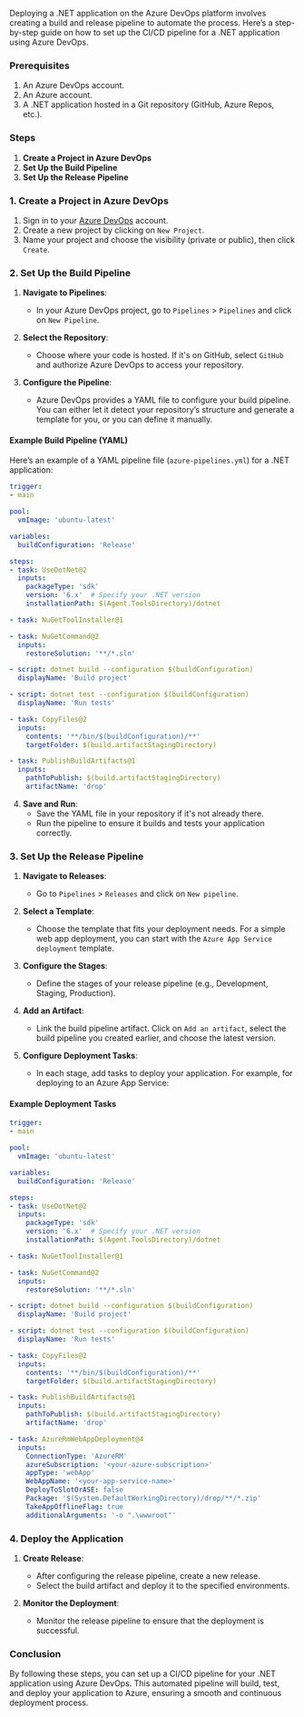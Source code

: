Deploying a .NET application on the Azure DevOps platform involves creating a build and release pipeline to automate the process. Here’s a step-by-step guide on how to set up the CI/CD pipeline for a .NET application using Azure DevOps.

### Prerequisites

1. An Azure DevOps account.
2. An Azure account.
3. A .NET application hosted in a Git repository (GitHub, Azure Repos, etc.).

### Steps

1. **Create a Project in Azure DevOps**
2. **Set Up the Build Pipeline**
3. **Set Up the Release Pipeline**

### 1. Create a Project in Azure DevOps

1. Sign in to your [Azure DevOps](https://dev.azure.com/) account.
2. Create a new project by clicking on `New Project`.
3. Name your project and choose the visibility (private or public), then click `Create`.

### 2. Set Up the Build Pipeline

1. **Navigate to Pipelines**:
    - In your Azure DevOps project, go to `Pipelines` > `Pipelines` and click on `New Pipeline`.

2. **Select the Repository**:
    - Choose where your code is hosted. If it's on GitHub, select `GitHub` and authorize Azure DevOps to access your repository.

3. **Configure the Pipeline**:
    - Azure DevOps provides a YAML file to configure your build pipeline. You can either let it detect your repository’s structure and generate a template for you, or you can define it manually.

#### Example Build Pipeline (YAML)

Here’s an example of a YAML pipeline file (`azure-pipelines.yml`) for a .NET application:

```yaml
trigger:
- main

pool:
  vmImage: 'ubuntu-latest'

variables:
  buildConfiguration: 'Release'

steps:
- task: UseDotNet@2
  inputs:
    packageType: 'sdk'
    version: '6.x'  # Specify your .NET version
    installationPath: $(Agent.ToolsDirectory)/dotnet

- task: NuGetToolInstaller@1

- task: NuGetCommand@2
  inputs:
    restoreSolution: '**/*.sln'

- script: dotnet build --configuration $(buildConfiguration)
  displayName: 'Build project'

- script: dotnet test --configuration $(buildConfiguration)
  displayName: 'Run tests'

- task: CopyFiles@2
  inputs:
    contents: '**/bin/$(buildConfiguration)/**'
    targetFolder: $(build.artifactStagingDirectory)

- task: PublishBuildArtifacts@1
  inputs:
    pathToPublish: $(build.artifactStagingDirectory)
    artifactName: 'drop'
```

4. **Save and Run**:
    - Save the YAML file in your repository if it's not already there.
    - Run the pipeline to ensure it builds and tests your application correctly.

### 3. Set Up the Release Pipeline

1. **Navigate to Releases**:
    - Go to `Pipelines` > `Releases` and click on `New pipeline`.

2. **Select a Template**:
    - Choose the template that fits your deployment needs. For a simple web app deployment, you can start with the `Azure App Service deployment` template.

3. **Configure the Stages**:
    - Define the stages of your release pipeline (e.g., Development, Staging, Production).

4. **Add an Artifact**:
    - Link the build pipeline artifact. Click on `Add an artifact`, select the build pipeline you created earlier, and choose the latest version.

5. **Configure Deployment Tasks**:
    - In each stage, add tasks to deploy your application. For example, for deploying to an Azure App Service:

#### Example Deployment Tasks

```yaml
trigger:
- main

pool:
  vmImage: 'ubuntu-latest'

variables:
  buildConfiguration: 'Release'

steps:
- task: UseDotNet@2
  inputs:
    packageType: 'sdk'
    version: '6.x'  # Specify your .NET version
    installationPath: $(Agent.ToolsDirectory)/dotnet

- task: NuGetToolInstaller@1

- task: NuGetCommand@2
  inputs:
    restoreSolution: '**/*.sln'

- script: dotnet build --configuration $(buildConfiguration)
  displayName: 'Build project'

- script: dotnet test --configuration $(buildConfiguration)
  displayName: 'Run tests'

- task: CopyFiles@2
  inputs:
    contents: '**/bin/$(buildConfiguration)/**'
    targetFolder: $(build.artifactStagingDirectory)

- task: PublishBuildArtifacts@1
  inputs:
    pathToPublish: $(build.artifactStagingDirectory)
    artifactName: 'drop'

- task: AzureRmWebAppDeployment@4
  inputs:
    ConnectionType: 'AzureRM'
    azureSubscription: '<your-azure-subscription>'
    appType: 'webApp'
    WebAppName: '<your-app-service-name>'
    DeployToSlotOrASE: false
    Package: '$(System.DefaultWorkingDirectory)/drop/**/*.zip'
    TakeAppOfflineFlag: true
    additionalArguments: '-o ".\wwwroot"'
```

### 4. Deploy the Application

1. **Create Release**:
    - After configuring the release pipeline, create a new release.
    - Select the build artifact and deploy it to the specified environments.

2. **Monitor the Deployment**:
    - Monitor the release pipeline to ensure that the deployment is successful.

### Conclusion

By following these steps, you can set up a CI/CD pipeline for your .NET application using Azure DevOps. This automated pipeline will build, test, and deploy your application to Azure, ensuring a smooth and continuous deployment process.
